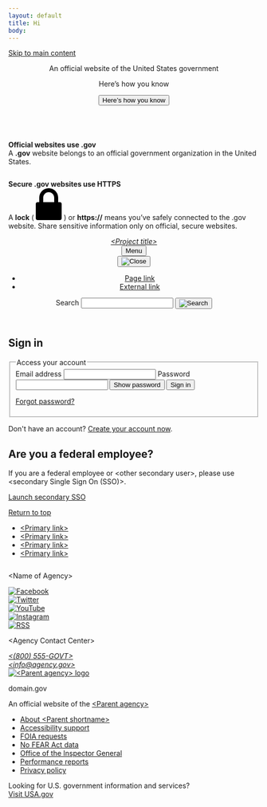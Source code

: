 ```yaml
---
layout: default
title: Hi
body:
---
```


<body>
  <a class="usa-skipnav" href="#main-content">Skip to main content</a>
  <section
    class="usa-banner"
    aria-label="Official website of the United States government"
  >
    <div class="usa-accordion">
      <header class="usa-banner__header">
        <div class="usa-banner__inner">
          <div class="grid-col-auto">
            <img
              aria-hidden="true"
              class="usa-banner__header-flag"
              src="/assets/img/us_flag_small.png"
              alt=""
            />
          </div>
          <div class="grid-col-fill tablet:grid-col-auto" aria-hidden="true">
            <p class="usa-banner__header-text">
              An official website of the United States government
            </p>
            <p class="usa-banner__header-action">Here’s how you know</p>
          </div>
          <button
            type="button"
            class="usa-accordion__button usa-banner__button"
            aria-expanded="false"
            aria-controls="gov-banner-default"
          >
            <span class="usa-banner__button-text">Here’s how you know</span>
          </button>
        </div>
      </header>
      <div
        class="usa-banner__content usa-accordion__content"
        id="gov-banner-default"
      >
        <div class="grid-row grid-gap-lg">
          <div class="usa-banner__guidance tablet:grid-col-6">
            <img
              class="usa-banner__icon usa-media-block__img"
              src="/assets/img/icon-dot-gov.svg"
              role="img"
              alt=""
              aria-hidden="true"
            />
            <div class="usa-media-block__body">
              <p>
                <strong>Official websites use .gov</strong><br />A
                <strong>.gov</strong> website belongs to an official government
                organization in the United States.
              </p>
            </div>
          </div>
          <div class="usa-banner__guidance tablet:grid-col-6">
            <img
              class="usa-banner__icon usa-media-block__img"
              src="/assets/img/icon-https.svg"
              role="img"
              alt=""
              aria-hidden="true"
            />
            <div class="usa-media-block__body">
              <p>
                <strong>Secure .gov websites use HTTPS</strong><br />A
                <strong>lock</strong> (
                <span class="icon-lock"
                  ><svg
                    xmlns="http://www.w3.org/2000/svg"
                    width="52"
                    height="64"
                    viewBox="0 0 52 64"
                    class="usa-banner__lock-image"
                    role="img"
                    aria-labelledby="banner-lock-description"
                    focusable="false"
                  >
                    <title id="banner-lock-title">Lock</title>
                    <desc id="banner-lock-description">
                      Locked padlock icon
                    </desc>
                    <path
                      fill="#000000"
                      fill-rule="evenodd"
                      d="M26 0c10.493 0 19 8.507 19 19v9h3a4 4 0 0 1 4 4v28a4 4 0 0 1-4 4H4a4 4 0 0 1-4-4V32a4 4 0 0 1 4-4h3v-9C7 8.507 15.507 0 26 0zm0 8c-5.979 0-10.843 4.77-10.996 10.712L15 19v9h22v-9c0-6.075-4.925-11-11-11z"
                    />
                  </svg> </span
                >) or <strong>https://</strong> means you’ve safely connected to
                the .gov website. Share sensitive information only on official,
                secure websites.
              </p>
            </div>
          </div>
        </div>
      </div>
    </div>
  </section>
  <header class="usa-header usa-header--basic">
    <div class="usa-nav-container">
      <div class="usa-navbar">
        <div class="usa-logo">
          <em class="usa-logo__text"
            ><a href="/" title="<Project title>">&lt;Project title&gt;</a></em
          >
        </div>
        <button type="button" class="usa-menu-btn">Menu</button>
      </div>
      <nav aria-label="Primary navigation," class="usa-nav">
        <button type="button" class="usa-nav__close">
          <img src="/assets/img/usa-icons/close.svg" role="img" alt="Close" />
        </button>
        <ul class="usa-nav__primary usa-accordion">
          <li class="usa-nav__primary-item">
            <a href="../../" class="usa-nav-link"
              ><span>Page link</span></a
            >
          </li>
          <li class="usa-nav__primary-item">
            <a href="https://designsystem.digital.gov/" class="usa-nav-link"
              ><span>External link</span></a
            >
          </li>
        </ul>
        <section aria-label="Search component">
          <form class="usa-search usa-search--small" role="search">
            <label class="usa-sr-only" for="search-field">Search</label>
            <input
              class="usa-input"
              id="search-field"
              type="search"
              name="search"
            />
            <button class="usa-button" type="submit">
              <img
                src="/assets/img/usa-icons-bg/search--white.svg"
                class="usa-search__submit-icon"
                alt="Search"
              />
            </button>
          </form>
        </section>
      </nav>
    </div>
  </header>
  <div class="usa-overlay"></div>

  <main id="main-content">
    <div class="bg-base-lightest">
      <section class="grid-container usa-section">
        <div class="grid-row flex-justify-center">
          <div class="grid-col-12 tablet:grid-col-8 desktop:grid-col-6">
            <div
              class="
                bg-white
                padding-y-3 padding-x-5
                border border-base-lighter
              "
            >
              <h1 class="margin-bottom-0">Sign in</h1>
              <form class="usa-form">
                <fieldset class="usa-fieldset">
                  <legend class="usa-legend usa-legend--large">
                    Access your account
                  </legend>
                  <label class="usa-label" for="email">Email address</label>
                  <input
                    class="usa-input"
                    id="email"
                    name="email"
                    type="email"
                    autocapitalize="off"
                    autocorrect="off"
                    required
                  />
                  <label class="usa-label" for="password-sign-in"
                    >Password</label
                  >
                  <input
                    class="usa-input"
                    id="password-sign-in"
                    name="password"
                    type="password"
                    required
                  />
                  <button
                    title="Toggle password"
                    type="button"
                    class="usa-show-password"
                    aria-controls="password-sign-in"
                    data-show-text="Show password"
                    data-hide-text="Hide password"
                  >
                    Show password
                  </button>
                  <input class="usa-button" type="submit" value="Sign in" />
                  <p>
                    <a href="javascript:void()" title="Forgot password"
                      >Forgot password?</a
                    >
                  </p>
                </fieldset>
              </form>
            </div>
            <p class="text-center">
              Don't have an account?
              <a class="usa-link" href="javascript:void(0);"
                >Create your account now</a
              >.
            </p>
            <div
              class="border-top border-base-lighter margin-top-3 padding-top-1"
            >
              <h2>Are you a federal employee?</h2>
              <div class="usa-prose">
                <p>
                  If you are a federal employee or &lt;other secondary user&gt;,
                  please use &lt;secondary Single Sign On (SSO)&gt;.
                </p>
                <p>
                  <a class="usa-button usa-button--outline" href=""
                    >Launch secondary SSO</a
                  >
                </p>
              </div>
            </div>
          </div>
        </div>
      </section>
    </div>
  </main>
  <footer class="usa-footer">
    <div class="grid-container usa-footer__return-to-top">
      <a href="#">Return to top</a>
    </div>
    <div class="usa-footer__primary-section">
      <nav class="usa-footer__nav" aria-label="Footer navigation">
        <ul class="grid-row grid-gap">
          <li
            class="
              mobile-lg:grid-col-4
              desktop:grid-col-auto
              usa-footer__primary-content
            "
          >
            <a class="usa-footer__primary-link" href="javascript:void(0);"
              >&lt;Primary link&gt;</a
            >
          </li>
          <li
            class="
              mobile-lg:grid-col-4
              desktop:grid-col-auto
              usa-footer__primary-content
            "
          >
            <a class="usa-footer__primary-link" href="javascript:void(0);"
              >&lt;Primary link&gt;</a
            >
          </li>
          <li
            class="
              mobile-lg:grid-col-4
              desktop:grid-col-auto
              usa-footer__primary-content
            "
          >
            <a class="usa-footer__primary-link" href="javascript:void(0);"
              >&lt;Primary link&gt;</a
            >
          </li>
          <li
            class="
              mobile-lg:grid-col-4
              desktop:grid-col-auto
              usa-footer__primary-content
            "
          >
            <a class="usa-footer__primary-link" href="javascript:void(0);"
              >&lt;Primary link&gt;</a
            >
          </li>
        </ul>
      </nav>
    </div>
    <div class="usa-footer__secondary-section">
      <div class="grid-container">
        <div class="grid-row grid-gap">
          <div
            class="
              usa-footer__logo
              grid-row
              mobile-lg:grid-col-6 mobile-lg:grid-gap-2
            "
          >
            <div class="mobile-lg:grid-col-auto">
              <img
                class="usa-footer__logo-img"
                src="/assets/img/logo-img.png"
                alt=""
              />
            </div>
            <div class="mobile-lg:grid-col-auto">
              <p class="usa-footer__logo-heading">&lt;Name of Agency&gt;</p>
            </div>
          </div>
          <div class="usa-footer__contact-links mobile-lg:grid-col-6">
            <div class="usa-footer__social-links grid-row grid-gap-1">
              <div class="grid-col-auto">
                <a class="usa-social-link" href="javascript:void(0);"
                  ><img
                    class="usa-social-link__icon"
                    src="/assets/img/usa-icons/facebook.svg"
                    alt="Facebook"
                /></a>
              </div>
              <div class="grid-col-auto">
                <a class="usa-social-link" href="javascript:void(0);"
                  ><img
                    class="usa-social-link__icon"
                    src="/assets/img/usa-icons/twitter.svg"
                    alt="Twitter"
                /></a>
              </div>
              <div class="grid-col-auto">
                <a class="usa-social-link" href="javascript:void(0);"
                  ><img
                    class="usa-social-link__icon"
                    src="/assets/img/usa-icons/youtube.svg"
                    alt="YouTube"
                /></a>
              </div>
              <div class="grid-col-auto">
                <a class="usa-social-link" href="javascript:void(0);"
                  ><img
                    class="usa-social-link__icon"
                    src="/assets/img/usa-icons/instagram.svg"
                    alt="Instagram"
                /></a>
              </div>
              <div class="grid-col-auto">
                <a class="usa-social-link" href="javascript:void(0);"
                  ><img
                    class="usa-social-link__icon"
                    src="/assets/img/usa-icons/rss_feed.svg"
                    alt="RSS"
                /></a>
              </div>
            </div>
            <p class="usa-footer__contact-heading">
              &lt;Agency Contact Center&gt;
            </p>
            <address class="usa-footer__address">
              <div class="usa-footer__contact-info grid-row grid-gap">
                <div class="grid-col-auto">
                  <a href="tel:1-800-555-5555">&lt;(800) 555-GOVT&gt;</a>
                </div>
                <div class="grid-col-auto">
                  <a href="mailto:info@agency.gov">&lt;info@agency.gov&gt;</a>
                </div>
              </div>
            </address>
          </div>
        </div>
      </div>
    </div>
  </footer>
  <div class="usa-identifier">
    <section
      class="usa-identifier__section usa-identifier__section--masthead"
      aria-label="Agency identifier"
    >
      <div class="usa-identifier__container">
        <div class="usa-identifier__logos">
          <a href="javascript:void(0)" class="usa-identifier__logo"
            ><img
              class="usa-identifier__logo-img"
              src="/assets/img/circle-gray-20.svg"
              alt="&lt;Parent agency&gt; logo"
              role="img"
          /></a>
        </div>
        <section
          class="usa-identifier__identity"
          aria-label="Agency description"
        >
          <p class="usa-identifier__identity-domain">domain.gov</p>
          <p class="usa-identifier__identity-disclaimer">
            An official website of the <a href="">&lt;Parent agency&gt;</a>
          </p>
        </section>
      </div>
    </section>
    <nav
      class="usa-identifier__section usa-identifier__section--required-links"
      aria-label="Important links"
    >
      <div class="usa-identifier__container">
        <ul class="usa-identifier__required-links-list">
          <li class="usa-identifier__required-links-item">
            <a
              href="javascript:void(0)"
              class="usa-identifier__required-link usa-link"
              >About &lt;Parent shortname&gt;</a
            >
          </li>
          <li class="usa-identifier__required-links-item">
            <a href="" class="usa-identifier__required-link usa-link"
              >Accessibility support</a
            >
          </li>
          <li class="usa-identifier__required-links-item">
            <a href="" class="usa-identifier__required-link usa-link"
              >FOIA requests</a
            >
          </li>
          <li class="usa-identifier__required-links-item">
            <a href="" class="usa-identifier__required-link usa-link"
              >No FEAR Act data</a
            >
          </li>
          <li class="usa-identifier__required-links-item">
            <a href="" class="usa-identifier__required-link usa-link"
              >Office of the Inspector General</a
            >
          </li>
          <li class="usa-identifier__required-links-item">
            <a href="" class="usa-identifier__required-link usa-link"
              >Performance reports</a
            >
          </li>
          <li class="usa-identifier__required-links-item">
            <a href="" class="usa-identifier__required-link usa-link"
              >Privacy policy</a
            >
          </li>
        </ul>
      </div>
    </nav>
    <section
      class="usa-identifier__section usa-identifier__section--usagov"
      aria-label="U.S. government information and services"
    >
      <div class="usa-identifier__container">
        <div class="usa-identifier__usagov-description">
          Looking for U.S. government information and services?
        </div>
        <a href="https://www.usa.gov/" class="usa-link">Visit USA.gov</a>
      </div>
    </section>
  </div>
</body>